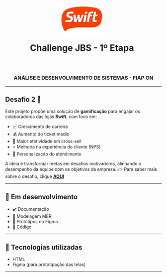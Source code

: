<div align="center">
  <h1 style="display: inline-block; vertical-align: middle; margin-right: 10px;">
  <img src="https://raw.githubusercontent.com/erika-bn/Challenge-JBS/main/assets/logo-jbs.webp" alt="Logo JBS" width="150" style="display: inline-block; vertical-align: middle;" />
 
 Challenge JBS - 1º Etapa
  
  <h3>ANÁLISE E DESENVOLVIMENTO DE SISTEMAS - FIAP ON</h3>
</div>


---

## Desafio 2 🎯

Este projeto propõe uma solução de **gamificação** para engajar os colaboradores das lojas **Swift**, com foco em:

- 📈 Crescimento de carreira  
- 💰 Aumento do ticket médio  
- 🔄 Maior efetividade em cross-sell  
- ⭐ Melhoria na experiência do cliente (NPS)  
- 🧠 Personalização do atendimento

A ideia é transformar metas em desafios motivadores, alinhando o desempenho da equipe com os objetivos da empresa.
👉 Para saber mais sobre o desafio, clique [**AQUI**](https://github.com/erika-bn/Challenge-JBS/blob/main/docs/Challenge%20JBS_SWIFT.pdf)

---
## 🚧 Em desenvolvimento

- ✔️ Documentação
- 🔲 Modelagem MER
- 🔲 Protótipos no Figma
- 🔲 Código

---

## 🚀 Tecnologias utilizadas

- HTML  
- Figma (para prototipação das telas)

<!--
## 💡 Como rodar o projeto

```bash
# Clone o repositório
git clone https://github.com/erika-bn/Challenge-JBS.git

# Acesse a pasta do projeto
cd Challenge-JBS

# (Adicione aqui instruções de execução, se necessário)
```
-->

---

